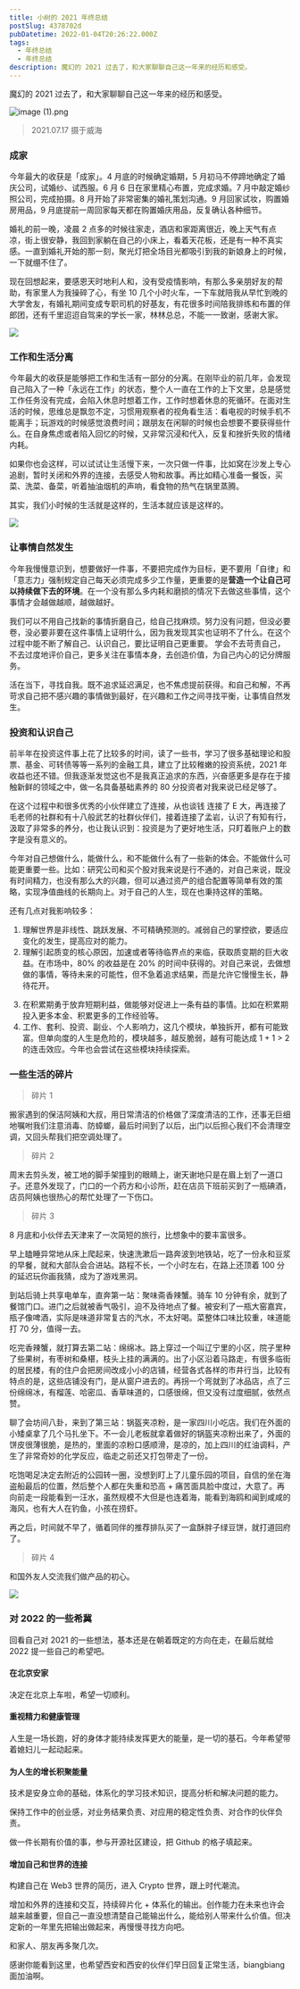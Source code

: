 ```yaml
---
title: 小树的 2021 年终总结
postSlug: 4378702d
pubDatetime: 2022-01-04T20:26:22.000Z
tags:
  - 年终总结
  - 年终总结
description: 魔幻的 2021 过去了，和大家聊聊自己这一年来的经历和感受。
---
```


魔幻的 2021 过去了，和大家聊聊自己这一年来的经历和感受。

<!-- more -->

![image (1).png](https://p9-juejin.byteimg.com/tos-cn-i-k3u1fbpfcp/372dbf5cc6644ef8b563ef00f39c79cb~tplv-k3u1fbpfcp-watermark.image?)

> 2021.07.17 摄于威海

### 成家

今年最大的收获是「成家」。4 月底的时候确定婚期，5 月初马不停蹄地确定了婚庆公司，试婚纱、试西服。6 月 6 日在家里精心布置，完成求婚。7 月中敲定婚纱照公司，完成拍摄。8 月开始了非常密集的婚礼策划沟通。9 月回家试妆，购置婚房用品，9 月底提前一周回家每天都在购置婚庆用品，反复确认各种细节。

婚礼的前一晚，凌晨 2 点多的时候往家走，酒店和家距离很近，晚上天气有点凉，街上很安静，我回到家躺在自己的小床上，看着天花板，还是有一种不真实感。一直到婚礼开始的那一刻，聚光灯把全场目光都吸引到我的新娘身上的时候，一下就绷不住了。

现在回想起来，要感恩天时地利人和，没有受疫情影响，有那么多亲朋好友的帮助，有家里人为我操碎了心，有坐 10 几个小时火车，一下车就陪我从早忙到晚的大学舍友，有婚礼期间变成专职司机的好基友，有花很多时间陪我排练和布置的伴郎团，还有千里迢迢自驾来的学长一家，林林总总，不能一一致谢，感谢大家。

![](https://p3-juejin.byteimg.com/tos-cn-i-k3u1fbpfcp/0e597d24b7b34279ae1dd5d3fd1e1b63~tplv-k3u1fbpfcp-zoom-1.image)

### 工作和生活分离

今年最大的收获是能够把工作和生活有一部分的分离。在刚毕业的前几年，会发现自己陷入了一种「永远在工作」的状态，整个人一直在工作的上下文里，总是感觉工作任务没有完成，会陷入休息时想着工作，工作时想着休息的死循环。在面对生活的时候，思维总是飘忽不定，习惯用观察者的视角看生活：看电视的时候手机不能离手；玩游戏的时候感觉浪费时间；跟朋友在闲聊的时候也会想要不要获得些什么。在自身焦虑或者陷入回忆的时候，又非常沉浸和代入，反复和挫折失败的情绪内耗。

如果你也会这样，可以试试让生活慢下来，一次只做一件事，比如窝在沙发上专心追剧，暂时关闭和外界的连接，去感受人物和故事。再比如精心准备一餐饭，买菜、洗菜、备菜，听着抽油烟机的声响，看食物的热气在锅里蒸腾。

其实，我们小时候的生活就是这样的，生活本就应该是这样的。

![](https://p3-juejin.byteimg.com/tos-cn-i-k3u1fbpfcp/a19ef1fc6bd745228c20c36bf632c35b~tplv-k3u1fbpfcp-zoom-1.image)

### 让事情自然发生

今年我慢慢意识到，想要做好一件事，不要把完成作为目标，更不要用「自律」和「意志力」强制规定自己每天必须完成多少工作量，更重要的是**营造一个让自己可以持续做下去的环境**。在一个没有那么多内耗和磨损的情况下去做这些事情，这个事情才会越做越顺，越做越好。

我们可以不用自己找新的事情折磨自己，给自己找麻烦。努力没有问题，但没必要卷，没必要非要在这件事情上证明什么，因为我发现其实也证明不了什么。在这个过程中能不断了解自己、认识自己，要比证明自己更重要。 学会不去苛责自己，不去过度地评价自己，更多关注在事情本身，去创造价值，为自己内心的记分牌服务。

活在当下，寻找自我。既不追求延迟满足，也不焦虑提前获得。和自己和解，不再苛求自己把不感兴趣的事情做到最好，在兴趣和工作之间寻找平衡，让事情自然发生。

### 投资和认识自己

前半年在投资这件事上花了比较多的时间，读了一些书，学习了很多基础理论和股票、基金、可转债等等一系列的金融工具，建立了比较稚嫩的投资系统，2021 年收益也还不错。但我逐渐发觉这也不是我真正追求的东西，兴奋感更多是存在于接触新鲜的领域之中，做一名具备基础素养的 80 分投资者对我来说已经足够了。

在这个过程中和很多优秀的小伙伴建立了连接，从也谈钱 连接了 E 大，再连接了毛老师的社群和有十八般武艺的社群伙伴们，接着连接了孟岩，认识了有知有行，汲取了非常多的养分，也让我认识到：投资是为了更好地生活，只盯着账户上的数字是没有意义的。

今年对自己想做什么，能做什么，和不能做什么有了一些新的体会。不能做什么可能更重要一些。比如：研究公司和买个股对我来说是行不通的，对自己来说，既没有时间精力，也没有那么大的兴趣，但可以通过资产的组合配置等简单有效的策略，实现净值曲线的长期向上。对于自己的人生，现在也秉持这样的策略。

还有几点对我影响较多：

1.  理解世界是非线性、跳跃发展、不可精确预测的。减弱自己的掌控欲，要适应变化的发生，提高应对的能力。
1.  理解引起质变的核心原因，加速或者等待临界点的来临，获取质变期的巨大收益。在市场中，80% 的收益是在 20% 的时间中获得的。对自己来说，去做想做的事情，等待未来的可能性，但不急着追求结果，而是允许它慢慢生长，静待花开。

<!---->

3.  在积累期勇于放弃短期利益，做能够对促进上一条有益的事情。比如在积累期投入更多本金、积累更多的工作经验等。
4.  工作、套利、投资、副业、个人影响力，这几个模块，单独拆开，都有可能致富。但单向度的人生是危险的，模块越多，越反脆弱，越有可能达成 1 + 1 > 2 的连击效应。今年也会尝试在这些模块持续探索。

### 一些生活的碎片

> 碎片 1

搬家遇到的保洁阿姨和大叔，用日常清洁的价格做了深度清洁的工作，还事无巨细地嘱咐我们注意消毒、防蟑螂，最后时间到了以后，出门以后担心我们不会清理空调，又回头帮我们把空调处理了。

> 碎片 2

周末去剪头发，被工地的脚手架撞到的眼睛上，谢天谢地只是在眉上划了一道口子。还意外发现了，门口的一个药方和小诊所，赶在店员下班前买到了一瓶碘酒，店员阿姨也很热心的帮忙处理了一下伤口。

> 碎片 3

8 月底和小伙伴去天津来了一次简短的旅行，比想象中的要丰富很多。

早上瞌睡异常地从床上爬起来，快速洗漱后一路奔波到地铁站，吃了一份永和豆浆的早餐，就和大部队会合进站。路程不长，一个小时左右，在路上还顶着 100 分的延迟玩你画我猜，成为了游戏黑洞。

到站后骑上共享电单车，直奔第一站：聚味斋香辣蟹。骑车 10 分钟有余，就到了餐馆门口。进门之后就被香气吸引，迫不及待地点了餐。被安利了一瓶大窑嘉宾，瓶子像啤酒，实际是味道非常复古的汽水，不太好喝。菜整体口味比较重，味道能打 70 分，值得一去。

吃完香辣蟹，就打算去第二站：绵绵冰。路上穿过一个叫辽宁里的小区，院子里种了些果树，有枣树和桑椹，枝头上挂的满满的。出了小区沿着马路走，有很多临街的居民楼，有的住户会把房间改成小小的店铺，经营各式各样的市井行当，比较有特点的是，这些店铺没有门，是从窗户进去的。再拐一个弯就到了冰品店，点了三份绵绵冰，有榴莲、哈密瓜、香草味道的，口感很绵，但又没有过度细腻，依然点赞。

聊了会坊间八卦，来到了第三站：锅盔夹凉粉，是一家四川小吃店。我们在外面的小矮桌拿了几个马扎坐下。不一会儿老板就拿着做好的锅盔夹凉粉出来了，外面的饼皮很薄很脆，是热的，里面的凉粉口感顺滑，是凉的，加上四川的红油调料，产生了非常奇妙的化学反应，临走之前还又打包带走了一份。

吃饱喝足决定去附近的公园转一圈，没想到盯上了儿童乐园的项目，自信的坐在海盗船最后的位置，然后整个人都在失重和恐高 + 痛苦面具脸中度过，大意了。再向前走一段能看到一汪水，虽然规模不大但是也连着海，能看到海鸥和闻到咸咸的海风，也有大人在钓鱼，小孩在捞虾。

再之后，时间就不早了，循着同伴的推荐排队买了一盒酥胖子绿豆饼，就打道回府了。

> 碎片 4

和国外友人交流我们做产品的初心。

![](https://p3-juejin.byteimg.com/tos-cn-i-k3u1fbpfcp/165d4136d91045a6b1718a982a02d00a~tplv-k3u1fbpfcp-zoom-1.image)

### 对 2022 的一些希冀

回看自己对 2021 的一些想法，基本还是在朝着既定的方向在走，在最后就给 2022 提一些自己的希望吧。

#### 在北京安家

决定在北京上车啦，希望一切顺利。

#### 重视精力和健康管理

人生是一场长跑，好的身体才能持续发挥更大的能量，是一切的基石。今年希望带着媳妇儿一起动起来。

#### 为人生的增长积聚能量

技术是安身立命的基础，体系化的学习技术知识，提高分析和解决问题的能力。

保持工作中的创业感，对业务结果负责、对应用的稳定性负责、对合作的伙伴负责。

做一件长期有价值的事，参与开源社区建设，把 Github 的格子填起来。

#### 增加自己和世界的连接

构建自己在 Web3 世界的简历，进入 Crypto 世界，跟上时代潮流。

增加和外界的连接和交互，持续碎片化 + 体系化的输出。创作能力在未来也许会越来越重要，但自己一直没想清楚自己能输出什么，能给别人带来什么价值。但决定新的一年里先把输出做起来，再慢慢寻找方向吧。

和家人、朋友再多聚几次。

感谢你能看到这里，也希望西安和西安的伙伴们早日回复正常生活，biangbiang 面加油啊。

